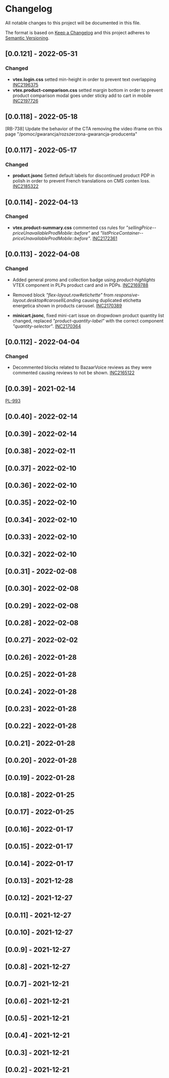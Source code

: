 # Changelog

All notable changes to this project will be documented in this file.

The format is based on [Keep a Changelog](http://keepachangelog.com/en/1.0.0/)
and this project adheres to [Semantic Versioning](http://semver.org/spec/v2.0.0.html).

## [0.0.121] - 2022-05-31

### Changed

- **vtex.login.css** setted min-height in order to prevent text overlapping [INC2196375](https://whirlpool.service-now.com/nav_to.do?uri=%2Fincident.do%3Fsys_id%3D8b131feb876b01505e0ebae6dabb3503)
- **vtex.product-comparison.css** setted margin bottom in order to prevent product comparison modal goes under sticky add to cart in mobile [INC2197726](https://whirlpool.service-now.com/nav_to.do?uri=%2Fincident.do%3Fsys_id%3Df08b465047bb8110e8e97161e36d43dc)

## [0.0.118] - 2022-05-18

[RB-738] Update the behavior of the CTA removing the video iframe on this page "/pomoc/gwarancja/rozszerzona-gwarancja-producenta"

## [0.0.117] - 2022-05-17

### Changed

- **product.jsonc** Setted default labels for discontinued product PDP in polish in order to prevent French translations on CMS conten loss. [INC2185322](https://whirlpool.service-now.com/nav_to.do?uri=incident.do?sys_id=f3621c95975f459ce98337e3f153af36%26sysparm_view=RPTa6ccc9921bff3818cdf96397624bcba8)

## [0.0.114] - 2022-04-13

### Changed

- **vtex.product-summary.css** commented css rules for _"sellingPrice--priceUnavailableProdMobile::before"_ and _"listPriceContainer--priceUnavailableProdMobile::before"_. [INC2172361](https://whirlpool.service-now.com/nav_to.do?uri=incident.do?sys_id=a7190a2d47f68910a6c91978f36d43a5%26sysparm_view=RPTa6ccc9921bff3818cdf96397624bcba8)

## [0.0.113] - 2022-04-08

### Changed

- Added general promo and collection badge using _product-highlights_ VTEX component in PLPs product card and in PDPs. [INC2169788](https://whirlpool.service-now.com/nav_to.do?uri=incident.do?sys_id=30ecb37b1b2681d04e7dedf1b24bcb67%26sysparm_view=RPTa6ccc9921bff3818cdf96397624bcba8)

- Removed block _"flex-layout.row#etichette"_ from _responsive-layout.desktop#caroselliLanding_ causing duplicated etichetta energetica shown in products carousel. [INC2170389](https://whirlpool.service-now.com/nav_to.do?uri=incident.do?sys_id=d31630981b7e85d04e7dedf1b24bcb60%26sysparm_view=RPTa6ccc9921bff3818cdf96397624bcba8)

- **minicart.jsonc**, fixed mini-cart issue on dropwdown product quantity list changed, replaced _"product-quantity-label"_ with the correct component _"quantity-selector"_. [INC2170364](https://whirlpool.service-now.com/nav_to.do?uri=incident.do?sys_id=8abde0d41bfa85d04e7dedf1b24bcbf0%26sysparm_view=RPTa6ccc9921bff3818cdf96397624bcba8)

## [0.0.112] - 2022-04-04

### Changed

- Decommented blocks related to BazaarVoice reviews as they were commented causing reviews to not be shown. [INC2165122](https://whirlpool.service-now.com/nav_to.do?uri=incident.do?sys_id=cc9e5c751b2605501de88666624bcb39%26sysparm_view=RPTa6ccc9921bff3818cdf96397624bcba8)

## [0.0.39] - 2021-02-14

[PL-993](https://whirlpoolgtm.atlassian.net/browse/PL-993)

## [0.0.40] - 2022-02-14

## [0.0.39] - 2022-02-14

## [0.0.38] - 2022-02-11

## [0.0.37] - 2022-02-10

## [0.0.36] - 2022-02-10

## [0.0.35] - 2022-02-10

## [0.0.34] - 2022-02-10

## [0.0.33] - 2022-02-10

## [0.0.32] - 2022-02-10

## [0.0.31] - 2022-02-08

## [0.0.30] - 2022-02-08

## [0.0.29] - 2022-02-08

## [0.0.28] - 2022-02-08

## [0.0.27] - 2022-02-02

## [0.0.26] - 2022-01-28

## [0.0.25] - 2022-01-28

## [0.0.24] - 2022-01-28

## [0.0.23] - 2022-01-28

## [0.0.22] - 2022-01-28

## [0.0.21] - 2022-01-28

## [0.0.20] - 2022-01-28

## [0.0.19] - 2022-01-28

## [0.0.18] - 2022-01-25

## [0.0.17] - 2022-01-25

## [0.0.16] - 2022-01-17

## [0.0.15] - 2022-01-17

## [0.0.14] - 2022-01-17

## [0.0.13] - 2021-12-28

## [0.0.12] - 2021-12-27

## [0.0.11] - 2021-12-27

## [0.0.10] - 2021-12-27

## [0.0.9] - 2021-12-27

## [0.0.8] - 2021-12-27

## [0.0.7] - 2021-12-21

## [0.0.6] - 2021-12-21

## [0.0.5] - 2021-12-21

## [0.0.4] - 2021-12-21

## [0.0.3] - 2021-12-21

## [0.0.2] - 2021-12-21
